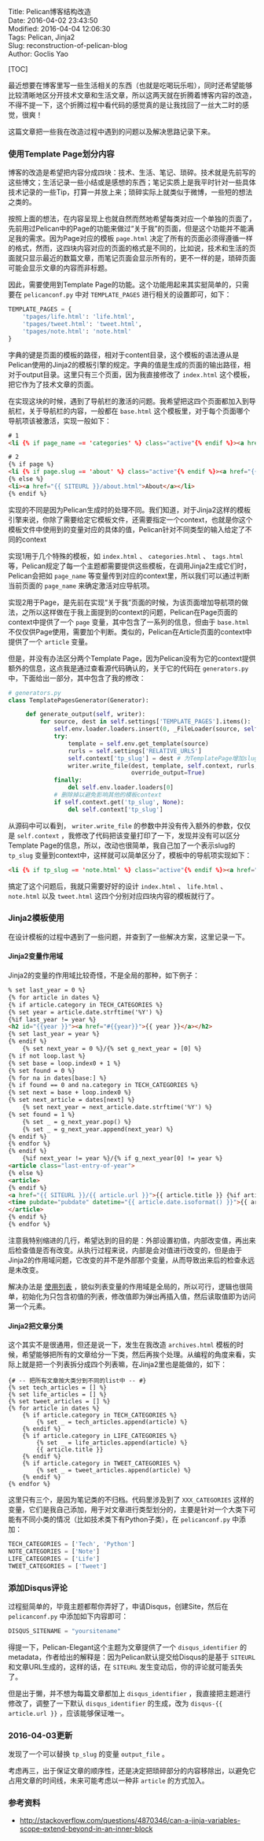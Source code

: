 Title: Pelican博客结构改造  
Date: 2016-04-02 23:43:50  
Modified: 2016-04-04 12:06:30  
Tags: Pelican, Jinja2  
Slug: reconstruction-of-pelican-blog  
Author: Goclis Yao  


[TOC]

最近想要在博客里写一些生活相关的东西（也就是吃喝玩乐啦），同时还希望能够比较清晰地区分开技术文章和生活文章，所以这两天就在折腾着博客内容的改造，不得不提一下，这个折腾过程中看代码的感觉真的是让我找回了一丝大二时的感觉，很爽！

这篇文章把一些我在改造过程中遇到的问题以及解决思路记录下来。

### 使用Template Page划分内容
博客的改造是希望把内容分成四块：技术、生活、笔记、琐碎。技术就是先前写的这些博文；生活记录一些小结或是感想的东西；笔记实质上是我平时针对一些具体技术记录的一些Tip，打算一并放上来；琐碎实际上就类似于微博，一些短的想法之类的。

按照上面的想法，在内容呈现上也就自然而然地希望每类对应一个单独的页面了，先前用过Pelican中的Page的功能来做过“关于我”的页面，但是这个功能并不能满足我的需求。因为Page对应的模板 `page.html` 决定了所有的页面必须得遵循一样的格式，然而，这四块内容对应的页面的格式是不同的，比如说，技术和生活的页面就只显示最近的数篇文章，而笔记页面会显示所有的，更不一样的是，琐碎页面可能会显示文章的内容而非标题。

因此，需要使用到Template Page的功能。这个功能用起来其实挺简单的，只需要在 `pelicanconf.py` 中对 `TEMPLATE_PAGES` 进行相关的设置即可，如下：

```python
TEMPLATE_PAGES = {
    'tpages/life.html': 'life.html',
    'tpages/tweet.html': 'tweet.html',
    'tpages/note.html': 'note.html'
}
```

字典的键是页面的模板的路径，相对于content目录，这个模板的语法遵从是Pelican使用的Jinja2的模板引擎的规定。字典的值是生成的页面的输出路径，相对于output目录。这里只有三个页面，因为我直接修改了 `index.html` 这个模板，把它作为了技术文章的页面。

在实现这块的时候，遇到了导航栏的激活的问题。我希望把这四个页面都加入到导航栏，关于导航栏的内容，一般都在 `base.html` 这个模板里，对于每个页面哪个导航项该被激活，实现一般如下：

```html
# 1
<li {% if page_name == 'categories' %} class="active"{% endif %}><a href="{{ SITEURL }}/categories.html">Categories</a></li>

# 2
{% if page %}
<li {% if page.slug == 'about' %} class="active"{% endif %}><a href="{{ SITEURL }}/about.html">About</a></li>
{% else %}
<li><a href="{{ SITEURL }}/about.html">About</a></li>
{% endif %}
```

实现的不同是因为Pelican生成时的处理不同。我们知道，对于Jinja2这样的模板引擎来说，你除了需要给定它模板文件，还需要指定一个context，也就是你这个模板文件中使用到的变量对应的具体的值，Pelican针对不同类型的输入给定了不同的context

实现1用于几个特殊的模板，如 `index.html` 、 `categories.html` 、 `tags.html` 等，Pelican规定了每一个主题都需要提供这些模板，在调用Jinja2生成它们时，Pelican会把如 `page_name` 等变量传到对应的context里，所以我们可以通过判断当前页面的 `page_name` 来确定激活对应导航项。

实现2用于Page，是先前在实现“关于我”页面的时候，为该页面增加导航项的做法，之所以这样做在于我上面提到的context的问题，Pelican在Page页面的context中提供了一个 `page` 变量，其中包含了一系列的信息，但由于 `base.html` 不仅仅供Page使用，需要加个判断。类似的，Pelican在Article页面的context中提供了一个 `article` 变量。

但是，并没有办法区分两个Template Page，因为Pelican没有为它的context提供额外的信息，这点我是通过查看源代码确认的，关于它的代码在 `generators.py` 中，下面给出一部分，其中包含了我的修改：

```python
# generators.py
class TemplatePagesGenerator(Generator):

     def generate_output(self, writer):
         for source, dest in self.settings['TEMPLATE_PAGES'].items():
             self.env.loader.loaders.insert(0, _FileLoader(source, self.path))
             try:
                 template = self.env.get_template(source)
                 rurls = self.settings['RELATIVE_URLS']
                 self.context['tp_slug'] = dest # 为TemplatePage增加slug供模板使用
                 writer.write_file(dest, template, self.context, rurls,
                                   override_output=True)
             finally:
                 del self.env.loader.loaders[0]
             # 删除掉以避免影响其他的模板context
             if self.context.get('tp_slug', None):
                 del self.context['tp_slug']
```

从源码中可以看到， `writer.write_file` 的参数中并没有传入额外的参数，仅仅是 `self.context` ，我修改了代码把该变量打印了一下，发现并没有可以区分Template Page的信息，所以，改动也很简单，我自己加了一个表示slug的 `tp_slug` 变量到context中，这样就可以简单区分了，模板中的导航项实现如下：

```html
<li {% if tp_slug == 'note.html' %} class="active"{% endif %}><a href="{{ SITEURL }}/note.html">Note</a></li>
```

搞定了这个问题后，我就只需要好好的设计 `index.html` 、 `life.html` 、 `note.html` 以及 `tweet.html` 这四个分别对应四块内容的模板就行了。

### Jinja2模板使用
在设计模板的过程中遇到了一些问题，并查到了一些解决方案，这里记录一下。

#### Jinja2变量作用域
Jinja2的变量的作用域比较奇怪，不是全局的那种，如下例子：

```html
% set last_year = 0 %}
{% for article in dates %}
{% if article.category in TECH_CATEGORIES %}
{% set year = article.date.strftime('%Y') %}
{%if last_year != year %}
<h2 id="{{year }}"><a href="#{{year}}">{{ year }}</a></h2>
{% set last_year = year %}
{% endif %}
    {% set next_year = 0 %}/{% set g_next_year = [0] %}
{% if not loop.last %}
{% set base = loop.index0 + 1 %}
{% set found = 0 %}
{% for na in dates[base:] %}
{% if found == 0 and na.category in TECH_CATEGORIES %}
{% set next = base + loop.index0 %}
{% set next_article = dates[next] %}
    {% set next_year = next_article.date.strftime('%Y') %}
{% set found = 1 %}
    {% set _ = g_next_year.pop() %}
    {% set _ = g_next_year.append(next_year) %}
{% endif %}
{% endfor %}
{% endif %}
    {%if next_year != year %}/{% if g_next_year[0] != year %}
<article class="last-entry-of-year">
{% else %}
<article>
{% endif %}
<a href="{{ SITEURL }}/{{ article.url }}">{{ article.title }} {%if article.subtitle %} <small> {{ article.subtitle }} </small> {% endif %} </a>
<time pubdate="pubdate" datetime="{{ article.date.isoformat() }}">{{ article.locale_date }}</time>
</article>
{% endif %}
{% endfor %}
```

注意我特别缩进的几行，希望达到的目的是：外部设置初值，内部改变值，再出来后检查值是否有改变。从执行过程来说，内部是会对值进行改变的，但是由于Jinja2的作用域问题，它改变的并不是外部那个变量，从而导致出来后的检查永远是未改变。

解决办法是 [使用列表][1] ，貌似列表变量的作用域是全局的，所以可行，逻辑也很简单，初始化为只包含初值的列表，修改值即为弹出再插入值，然后读取值即为访问第一个元素。

#### Jinja2把文章分类
这个其实不是很通用，但还是说一下，发生在我改造 `archives.html` 模板的时候，希望能够把所有的文章给分一下类，然后再挨个处理。从编程的角度来看，实际上就是把一个列表拆分成四个列表嘛，在Jinja2里也是能做的，如下：

```jinja2
{# -- 把所有文章按大类分到不同的list中 -- #}
{% set tech_articles = [] %}
{% set life_articles = [] %}
{% set tweet_articles = [] %}
{% for article in dates %}
    {% if article.category in TECH_CATEGORIES %}
        {% set _ = tech_articles.append(article) %}
    {% endif %}
    {% if article.category in LIFE_CATEGORIES %}
        {% set _ = life_articles.append(article) %}
        {{ article.title }}
    {% endif %}
    {% if article.category in TWEET_CATEGORIES %}
        {% set _ = tweet_articles.append(article) %}
    {% endif %}
{% endfor %}
```

这里只有三个，是因为笔记类的不归档。代码里涉及到了 `XXX_CATEGORIES` 这样的变量，它们是我自己添加，用于对文章进行类型划分的，主要是针对一个大类下可能有不同小类的情况（比如技术类下有Python子类），在 `pelicanconf.py` 中添加：

```python
TECH_CATEGORIES = ['Tech', 'Python']
NOTE_CATEGORIES = ['Note']
LIFE_CATEGORIES = ['Life']
TWEET_CATEGORIES = ['Tweet']
```

### 添加Disqus评论
过程挺简单的，毕竟主题都帮你弄好了，申请Disqus，创建Site，然后在 `pelicanconf.py` 中添加如下内容即可：

```python
DISQUS_SITENAME = "yoursitename"
```

得提一下，Pelican-Elegant这个主题为文章提供了一个 `disqus_identifier` 的metadata，作者给出的解释是：因为Pelican默认提交给Disqus的是基于 `SITEURL` 和文章URL生成的，这样的话，在 `SITEURL` 发生变动后，你的评论就可能丢失了。

但是出于懒，并不想为每篇文章都加上 `disqus_identifier` ，我直接把主题进行修改了，调整了一下默认 `disqus_identifier` 的生成，改为 `disqus-{{ article.url }}` ，应该能够保证唯一。

### 2016-04-03更新
发现了一个可以替换 `tp_slug` 的变量 `output_file` 。

考虑再三，出于保证文章的顺序性，还是决定把琐碎部分的内容移除出，以避免它占用文章的时间线，未来可能考虑以一种非 `article` 的方式加入。

### 参考资料
-  http://stackoverflow.com/questions/4870346/can-a-jinja-variables-scope-extend-beyond-in-an-inner-block


[1]: http://stackoverflow.com/questions/4870346/can-a-jinja-variables-scope-extend-beyond-in-an-inner-block
